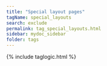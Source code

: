 ```yaml
---
title: "Special layout pages"
tagName: special_layouts
search: exclude
permalink: tag_special_layouts.html
sidebar: mydoc_sidebar
folder: tags
---
```


{% include taglogic.html %}


